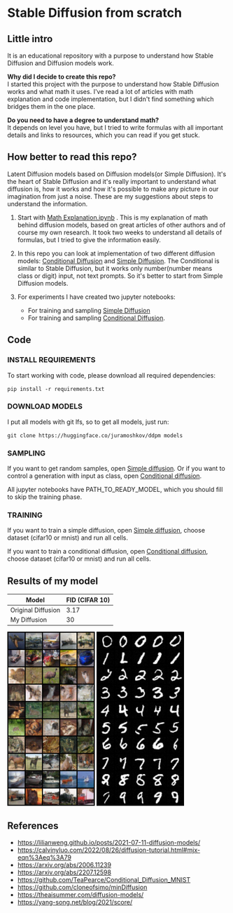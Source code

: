# Stable Diffusion from scratch

## Little intro

It is an educational repository with a purpose to understand how Stable Diffusion and Diffusion models work.

**Why did I decide to create this repo?**<br/>
I started this project with the purpose to understand how Stable Diffusion works and what math it uses. I've read a lot of articles with math explanation and code implementation, but I didn't find something which bridges them in the one place.

**Do you need to have a degree to understand math?**<br/>
It depends on level you have, but I tried to write formulas with all important details and links to resources, which you can read if you get stuck.

## How better to read this repo?

Latent Diffusion models based on Diffusion models(or Simple Diffusion). It's the heart of Stable Diffusion and it's really important to understand what diffusion is, how it works and how it's possible to make any picture in our imagination from just a noise. These are my suggestions about steps to understand the information.

1. Start with [Math Explanation.ipynb](https://github.com/juraam/stable-diffusion-from-scratch/blob/main/Math%20Explanation.ipynb) . This is my explanation of math behind diffusion models, based on great articles of other authors and of course my own research. It took two weeks to understand all details of formulas, but I tried to give the information easily.

2. In this repo you can look at implementation of two different diffusion models: [Conditional Diffusion](https://github.com/juraam/stable-diffusion-from-scratch/tree/main/src/condition_diffusion) and [Simple Diffusion](https://github.com/juraam/stable-diffusion-from-scratch/tree/main/src/diffusion). The Conditional is similar to Stable Diffusion, but it works only number(number means class or digit) input, not text prompts. So it's better to start from Simple Diffusion models.

3. For experiments I have created two jupyter notebooks:
    * For training and sampling [Simple Diffusion](https://github.com/juraam/stable-diffusion-from-scratch/blob/main/Train%20and%20sample%20diffusion.ipynb)
    * For training and sampling [Conditional Diffusion](https://github.com/juraam/stable-diffusion-from-scratch/blob/main/Train%20and%20sample%20conditional%20diffusion.ipynb).

## Code

### INSTALL REQUIREMENTS

To start working with code, please download all required dependencies:

```shell
pip install -r requirements.txt
```

### DOWNLOAD MODELS

I put all models with git lfs, so to get all models, just run:

```shell
git clone https://huggingface.co/juramoshkov/ddpm models
```

### SAMPLING

If you want to get random samples, open [Simple diffusion](https://github.com/juraam/stable-diffusion-from-scratch/blob/main/Train%20and%20sample%20diffusion.ipynb). Or if you want to control a generation with input as class, open [Conditional diffusion](https://github.com/juraam/stable-diffusion-from-scratch/blob/main/Train%20and%20sample%20conditional%20diffusion.ipynb).

All jupyter notebooks have PATH_TO_READY_MODEL, which you should fill to skip the training phase.

### TRAINING

If you want to train a simple diffusion, open [Simple diffusion](https://github.com/juraam/stable-diffusion-from-scratch/blob/main/Train%20and%20sample%20diffusion.ipynb), choose dataset (cifar10 or mnist) and run all cells.

If you want to train a conditional diffusion, open [Conditional diffusion](https://github.com/juraam/stable-diffusion-from-scratch/blob/main/Train%20and%20sample%20conditional%20diffusion.ipynb), choose dataset (cifar10 or mnist) and run all cells.

## Results of my model

| Model              | FID (CIFAR 10) |
| ------------------ | ------------- | 
| Original Diffusion | 3.17          |
| My Diffusion       | 30            |

<img src="./resources/cifar10.png" width="200px" /> <img src="./resources/mnist.png" width="200px" />

## References

* https://lilianweng.github.io/posts/2021-07-11-diffusion-models/
* https://calvinyluo.com/2022/08/26/diffusion-tutorial.html#mjx-eqn%3Aeq%3A79
* https://arxiv.org/abs/2006.11239
* https://arxiv.org/abs/2207.12598
* https://github.com/TeaPearce/Conditional_Diffusion_MNIST
* https://github.com/cloneofsimo/minDiffusion
* https://theaisummer.com/diffusion-models/
* https://yang-song.net/blog/2021/score/